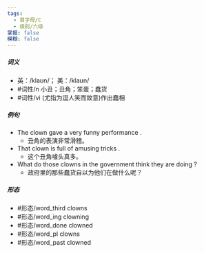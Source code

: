```yaml
---
tags:
  - 首字母/C
  - 级别/六级
掌握: false
模糊: false
---
```

##### 词义
- 英：/klaʊn/； 美：/klaʊn/
- #词性/n  小丑；丑角；笨蛋；蠢货
- #词性/vi  (尤指为逗人笑而故意)作出蠢相
##### 例句
- The clown gave a very funny performance .
	- 丑角的表演非常滑稽。
- That clown is full of amusing tricks .
	- 这个丑角噱头真多。
- What do those clowns in the government think they are doing ?
	- 政府里的那些蠢货自以为他们在做什么呢？
##### 形态
- #形态/word_third clowns
- #形态/word_ing clowning
- #形态/word_done clowned
- #形态/word_pl clowns
- #形态/word_past clowned
